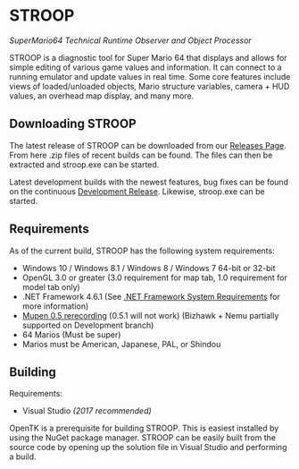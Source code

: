 # STROOP
*SuperMario64 Technical Runtime Observer and Object Processor*

  STROOP is a diagnostic tool for Super Mario 64 that displays and allows for simple editing of various game values and information. It can connect to a running emulator and update values in real time. Some core features include views of loaded/unloaded objects, Mario structure variables, camera + HUD values, an overhead map display, and many more.
 
  
       
## Downloading STROOP

The latest release of STROOP can be downloaded from our [Releases Page](https://github.com/SM64-TAS-ABC/STROOP/releases). From here .zip files of recent builds can be found. The files can then be extracted and stroop.exe can be started.

Latest development builds with the newest features, bug fixes can be found on the continuous [Development Release](https://github.com/SM64-TAS-ABC/STROOP/releases/vDev). Likewise, stroop.exe can be started.
  
## Requirements

  As of the current build, STROOP has the following system requirements:
  * Windows 10 / Windows 8.1 / Windows 8 / Windows 7 64-bit or 32-bit
  * OpenGL 3.0 or greater (3.0 requirement for map tab, 1.0 requirement for model tab only) 
  * .NET Framework 4.6.1 (See [.NET Framework System Requirements](https://msdn.microsoft.com/en-us/library/8z6watww(v=vs.110).aspx) for more information)
  * [Mupen 0.5 rerecording](http://adelikat.tasvideos.org/emulatordownloads/mupen64-rr/Mupen64%20v8%20installer.zip) (0.5.1 will not work) (Bizhawk + Nemu partially supported on Development branch)
  * 64 Marios (Must be super)
  * Marios must be American, Japanese, PAL, or Shindou
 
## Building

Requirements:
  * Visual Studio *(2017 recommended)*
  
OpenTK is a prerequisite for building STROOP. This is easiest installed by using the NuGet package manager. STROOP can be easily built from the source code by opening up the solution file in Visual Studio and performing a build. 

